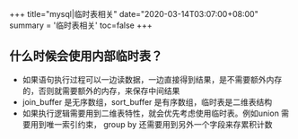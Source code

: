 +++
title="mysql|临时表相关"
date="2020-03-14T03:07:00+08:00"
summary = '临时表相关'
toc=false
+++

什么时候会使用内部临时表？
--------------------------

-	如果语句执行过程可以一边读数据，一边直接得到结果，是不需要额外内存的，否则就需要额外的内存，来保存中间结果
-	join_buffer 是无序数组，sort_buffer 是有序数组，临时表是二维表结构
-	如果执行逻辑需要用到二维表特性，就会优先考虑使用临时表。例如union 需要用到唯一索引约束， group by 还需要用到另外一个字段来存累积计数

